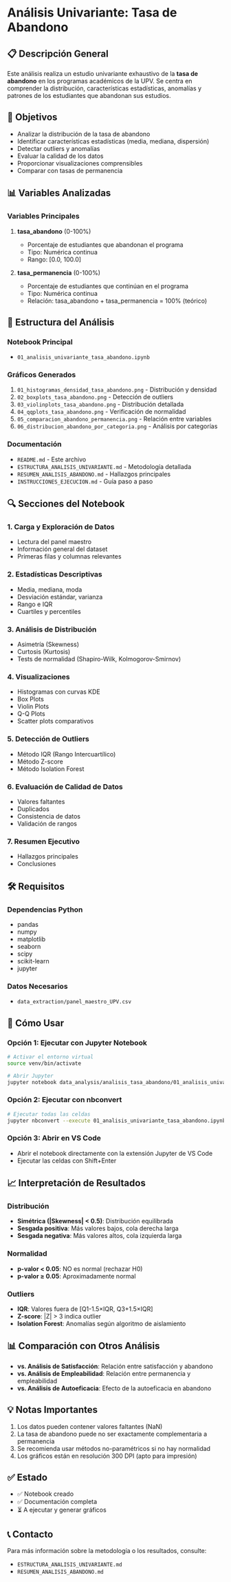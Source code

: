 # Análisis Univariante: Tasa de Abandono

## 📋 Descripción General

Este análisis realiza un estudio univariante exhaustivo de la **tasa de abandono** en los programas académicos de la UPV. Se centra en comprender la distribución, características estadísticas, anomalías y patrones de los estudiantes que abandonan sus estudios.

## 🎯 Objetivos

- Analizar la distribución de la tasa de abandono
- Identificar características estadísticas (media, mediana, dispersión)
- Detectar outliers y anomalías
- Evaluar la calidad de los datos
- Proporcionar visualizaciones comprensibles
- Comparar con tasas de permanencia

## 📊 Variables Analizadas

### Variables Principales
1. **tasa_abandono** (0-100%)
   - Porcentaje de estudiantes que abandonan el programa
   - Tipo: Numérica continua
   - Rango: [0.0, 100.0]

2. **tasa_permanencia** (0-100%)
   - Porcentaje de estudiantes que continúan en el programa
   - Tipo: Numérica continua
   - Relación: tasa_abandono + tasa_permanencia = 100% (teórico)

## 📁 Estructura del Análisis

### Notebook Principal
- `01_analisis_univariante_tasa_abandono.ipynb`

### Gráficos Generados
1. `01_histogramas_densidad_tasa_abandono.png` - Distribución y densidad
2. `02_boxplots_tasa_abandono.png` - Detección de outliers
3. `03_violinplots_tasa_abandono.png` - Distribución detallada
4. `04_qqplots_tasa_abandono.png` - Verificación de normalidad
5. `05_comparacion_abandono_permanencia.png` - Relación entre variables
6. `06_distribucion_abandono_por_categoria.png` - Análisis por categorías

### Documentación
- `README.md` - Este archivo
- `ESTRUCTURA_ANALISIS_UNIVARIANTE.md` - Metodología detallada
- `RESUMEN_ANALISIS_ABANDONO.md` - Hallazgos principales
- `INSTRUCCIONES_EJECUCION.md` - Guía paso a paso

## 🔍 Secciones del Notebook

### 1. Carga y Exploración de Datos
- Lectura del panel maestro
- Información general del dataset
- Primeras filas y columnas relevantes

### 2. Estadísticas Descriptivas
- Media, mediana, moda
- Desviación estándar, varianza
- Rango e IQR
- Cuartiles y percentiles

### 3. Análisis de Distribución
- Asimetría (Skewness)
- Curtosis (Kurtosis)
- Tests de normalidad (Shapiro-Wilk, Kolmogorov-Smirnov)

### 4. Visualizaciones
- Histogramas con curvas KDE
- Box Plots
- Violin Plots
- Q-Q Plots
- Scatter plots comparativos

### 5. Detección de Outliers
- Método IQR (Rango Intercuartílico)
- Método Z-score
- Método Isolation Forest

### 6. Evaluación de Calidad de Datos
- Valores faltantes
- Duplicados
- Consistencia de datos
- Validación de rangos

### 7. Resumen Ejecutivo
- Hallazgos principales
- Conclusiones

## 🛠️ Requisitos

### Dependencias Python
- pandas
- numpy
- matplotlib
- seaborn
- scipy
- scikit-learn
- jupyter

### Datos Necesarios
- `data_extraction/panel_maestro_UPV.csv`

## 🚀 Cómo Usar

### Opción 1: Ejecutar con Jupyter Notebook
```bash
# Activar el entorno virtual
source venv/bin/activate

# Abrir Jupyter
jupyter notebook data_analysis/analisis_tasa_abandono/01_analisis_univariante_tasa_abandono.ipynb
```

### Opción 2: Ejecutar con nbconvert
```bash
# Ejecutar todas las celdas
jupyter nbconvert --execute 01_analisis_univariante_tasa_abandono.ipynb
```

### Opción 3: Abrir en VS Code
- Abrir el notebook directamente con la extensión Jupyter de VS Code
- Ejecutar las celdas con Shift+Enter

## 📈 Interpretación de Resultados

### Distribución
- **Simétrica (|Skewness| < 0.5)**: Distribución equilibrada
- **Sesgada positiva**: Más valores bajos, cola derecha larga
- **Sesgada negativa**: Más valores altos, cola izquierda larga

### Normalidad
- **p-valor < 0.05**: NO es normal (rechazar H0)
- **p-valor ≥ 0.05**: Aproximadamente normal

### Outliers
- **IQR**: Valores fuera de [Q1-1.5×IQR, Q3+1.5×IQR]
- **Z-score**: |Z| > 3 indica outlier
- **Isolation Forest**: Anomalías según algoritmo de aislamiento

## 📊 Comparación con Otros Análisis

- **vs. Análisis de Satisfacción**: Relación entre satisfacción y abandono
- **vs. Análisis de Empleabilidad**: Relación entre permanencia y empleabilidad
- **vs. Análisis de Autoeficacia**: Efecto de la autoeficacia en abandono

## 💡 Notas Importantes

1. Los datos pueden contener valores faltantes (NaN)
2. La tasa de abandono puede no ser exactamente complementaria a permanencia
3. Se recomienda usar métodos no-paramétricos si no hay normalidad
4. Los gráficos están en resolución 300 DPI (apto para impresión)

## ✅ Estado

- ✅ Notebook creado
- ✅ Documentación completa
- ⏳ A ejecutar y generar gráficos

## 📞 Contacto

Para más información sobre la metodología o los resultados, consulte:
- `ESTRUCTURA_ANALISIS_UNIVARIANTE.md`
- `RESUMEN_ANALISIS_ABANDONO.md`
